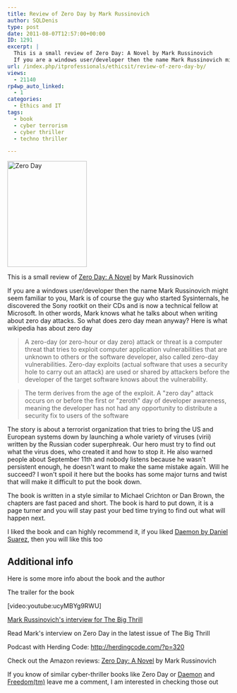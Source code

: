 ```yaml
---
title: Review of Zero Day by Mark Russinovich
author: SQLDenis
type: post
date: 2011-08-07T12:57:00+00:00
ID: 1291
excerpt: |
  This is a small review of Zero Day: A Novel by Mark Russinovich 
  If you are a windows user/developer then the name Mark Russinovich might seem familiar to you, Mark is of course the guy who started Sysinternals, he discovered the Sony rootkit on their&hellip;
url: /index.php/itprofessionals/ethicsit/review-of-zero-day-by/
views:
  - 21140
rp4wp_auto_linked:
  - 1
categories:
  - Ethics and IT
tags:
  - book
  - cyber terrorism
  - cyber thriller
  - techno thriller

---
```

[<img src="http://farm7.static.flickr.com/6138/6017612547_17c6c6200d_m.jpg" width="180" height="240" alt="Zero Day" />][1]
  
This is a small review of [Zero Day: A Novel][2] by Mark Russinovich
  
If you are a windows user/developer then the name Mark Russinovich might seem familiar to you, Mark is of course the guy who started Sysinternals, he discovered the Sony rootkit on their CDs and is now a technical fellow at Microsoft. In other words, Mark knows what he talks about when writing about zero day attacks. So what does zero day mean anyway? Here is what wikipedia has about zero day

> A zero-day (or zero-hour or day zero) attack or threat is a computer threat that tries to exploit computer application vulnerabilities that are unknown to others or the software developer, also called zero-day vulnerabilities. Zero-day exploits (actual software that uses a security hole to carry out an attack) are used or shared by attackers before the developer of the target software knows about the vulnerability.
  
> The term derives from the age of the exploit. A "zero day" attack occurs on or before the first or "zeroth" day of developer awareness, meaning the developer has not had any opportunity to distribute a security fix to users of the software

The story is about a terrorist organization that tries to bring the US and European systems down by launching a whole variety of viruses (virii) written by the Russian coder superphreak. Our hero must try to find out what the virus does, who created it and how to stop it. He also warned people about September 11th and nobody listens because he wasn't persistent enough, he doesn't want to make the same mistake again. Will he succeed? I won't spoil it here but the books has some major turns and twist that will make it difficult to put the book down.

The book is written in a style similar to Michael Crichton or Dan Brown, the chapters are fast paced and short. The book is hard to put down, it is a page turner and you will stay past your bed time trying to find out what will happen next.

I liked the book and can highly recommend it, if you liked [Daemon by Daniel Suarez][3], then you will like this too

## Additional info

Here is some more info about the book and the author

The trailer for the book
  
[video:youtube:ucyMBYg9RWU]

[Mark Russinovich's interview for The Big Thrill][4]
  
Read Mark's interview on Zero Day in the latest issue of The Big Thrill

Podcast with Herding Code: http://herdingcode.com/?p=320

Check out the Amazon reviews: [Zero Day: A Novel][2] by Mark Russinovich

If you know of similar cyber-thriller books like Zero Day or [Daemon][5] and [Freedom(tm)][6] leave me a comment, I am interested in checking those out

 [1]: http://www.flickr.com/photos/denisgobo/6017612547/ "Zero Day by Denis Gobo, on Flickr"
 [2]: http://www.amazon.com/gp/product/031261246X/ref=as_li_ss_tl?ie=UTF8&tag=sql08-20&linkCode=as2&camp=217145&creative=399369&creativeASIN=031261246X
 [3]: /index.php/ITProfessionals/EthicsIT/daemon-by-daniel-suarez-is-a-book-every
 [4]: http://www.thebigthrill.org/2011/04/zero-day-by-mark-russinovich/
 [5]: http://www.amazon.com/gp/product/0451228731?ie=UTF8&tag=sql08-20&linkCode=as2&camp=1789&creative=390957&creativeASIN=0451228731
 [6]: http://www.amazon.com/gp/product/0525951571?ie=UTF8&tag=sql08-20&linkCode=as2&camp=1789&creative=390957&creativeASIN=0525951571